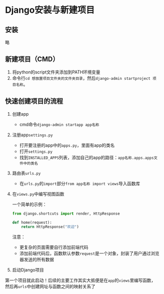 # Django安装与新建项目

## 安装

略

## 新建项目（CMD）

1. 将python的script文件夹添加到PATH环境变量
2. 命令行`cd 想放置项目文件夹的文件夹目录`，然后`django-admin startproject 项目名称`。

## 快速创建项目的流程

1. 创建app
   - cmd命令`django-admin startapp app名称`
2. 注册app`settings.py`
   - 打开要注册的app中的`apps.py`，里面有app的类名
   - 打开`settings.py`
   - 找到`INSTALLED_APPS`列表，添加自己的app的路径：`app名称.apps.apps文件中的类名`
3. 路由表`urls.py`
   - 在`urls.py`的`import`部分`from app名称 import views`导入函数库
4. 在`views.py`中编写视图函数

    一个简单的示例：

    ```python
    from django.shortcuts import render, HttpResponse

    def home(request):
        return HttpResponse("欢迎")
    ```

    注意：
      - 更复杂的页面需要自行添加前端代码
      - 添加前端代码后，函数默认参数`request`是一个对象，封装了用户通过浏览器发送的所有数据

5. 启动Django项目

第一个项目就此启动！后续的主要工作其实大抵便是在`app`的`views`里编写函数，然后再`urls`中创建网址与函数之间的映射关系了
